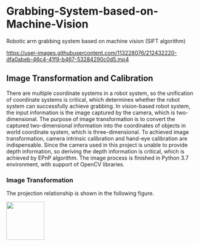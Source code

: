 # Grabbing-System-based-on-Machine-Vision
Robotic arm grabbing system based on machine vision (SIFT algorithm)


https://user-images.githubusercontent.com/113228076/212432220-dfa0abeb-46c4-41f9-b467-53284290c0d5.mp4

## Image Transformation and Calibration
There are multiple coordinate systems in a robot system, so the unification of coordinate systems is critical, which determines whether the robot system can successfully achieve grabbing. In vision-based robot system, the input information is the image captured by the camera, which is two-dimensional. The purpose of image transformation is to convert the captured two-dimensional information into the coordinates of objects in world coordinate system, which is three-dimensional. To achieved image transformation, camera intrinsic calibration and hand-eye calibration are indispensable. Since the camera used in this project is unable to provide depth information, so deriving the depth information is critical, which is achieved by EPnP algorithm. The image process is finished in Python 3.7 environment, with support of OpenCV libraries. 

### Image Transformation
The projection relationship is shown in the following figure.

<img src="[https://your-image-url.type](https://user-images.githubusercontent.com/113228076/223844749-ec5ee961-b7d8-4f7f-89d8-9f575c2cc4d9.jpg)" width="100" height="100">
